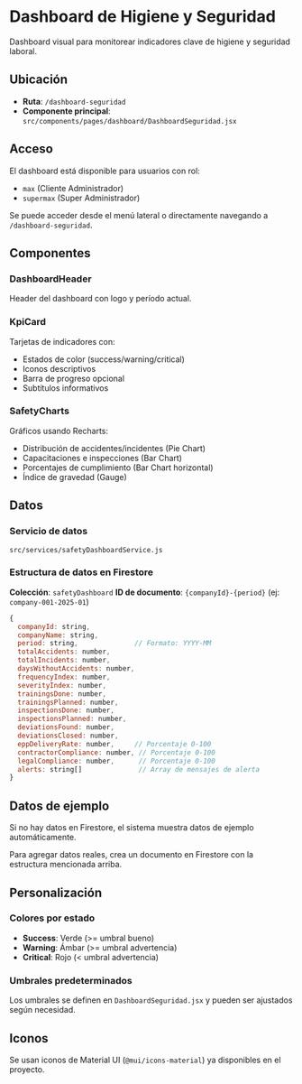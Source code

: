 # Dashboard de Higiene y Seguridad

Dashboard visual para monitorear indicadores clave de higiene y seguridad laboral.

## Ubicación

- **Ruta**: `/dashboard-seguridad`
- **Componente principal**: `src/components/pages/dashboard/DashboardSeguridad.jsx`

## Acceso

El dashboard está disponible para usuarios con rol:
- `max` (Cliente Administrador)
- `supermax` (Super Administrador)

Se puede acceder desde el menú lateral o directamente navegando a `/dashboard-seguridad`.

## Componentes

### DashboardHeader
Header del dashboard con logo y período actual.

### KpiCard
Tarjetas de indicadores con:
- Estados de color (success/warning/critical)
- Iconos descriptivos
- Barra de progreso opcional
- Subtítulos informativos

### SafetyCharts
Gráficos usando Recharts:
- Distribución de accidentes/incidentes (Pie Chart)
- Capacitaciones e inspecciones (Bar Chart)
- Porcentajes de cumplimiento (Bar Chart horizontal)
- Índice de gravedad (Gauge)

## Datos

### Servicio de datos
`src/services/safetyDashboardService.js`

### Estructura de datos en Firestore

**Colección**: `safetyDashboard`
**ID de documento**: `{companyId}-{period}` (ej: `company-001-2025-01`)

```javascript
{
  companyId: string,
  companyName: string,
  period: string,              // Formato: YYYY-MM
  totalAccidents: number,
  totalIncidents: number,
  daysWithoutAccidents: number,
  frequencyIndex: number,
  severityIndex: number,
  trainingsDone: number,
  trainingsPlanned: number,
  inspectionsDone: number,
  inspectionsPlanned: number,
  deviationsFound: number,
  deviationsClosed: number,
  eppDeliveryRate: number,     // Porcentaje 0-100
  contractorCompliance: number, // Porcentaje 0-100
  legalCompliance: number,      // Porcentaje 0-100
  alerts: string[]              // Array de mensajes de alerta
}
```

## Datos de ejemplo

Si no hay datos en Firestore, el sistema muestra datos de ejemplo automáticamente.

Para agregar datos reales, crea un documento en Firestore con la estructura mencionada arriba.

## Personalización

### Colores por estado
- **Success**: Verde (>= umbral bueno)
- **Warning**: Ámbar (>= umbral advertencia)
- **Critical**: Rojo (< umbral advertencia)

### Umbrales predeterminados
Los umbrales se definen en `DashboardSeguridad.jsx` y pueden ser ajustados según necesidad.

## Iconos

Se usan iconos de Material UI (`@mui/icons-material`) ya disponibles en el proyecto.

